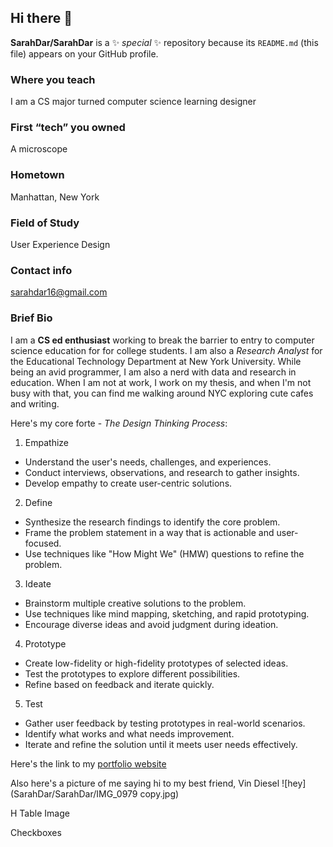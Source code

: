 ## Hi there 👋

**SarahDar/SarahDar** is a ✨ _special_ ✨ repository because its `README.md` (this file) appears on your GitHub profile.

### Where you teach 
I am a CS major turned computer science learning designer
### First “tech” you owned 
A microscope
### Hometown 
Manhattan, New York
### Field of Study 
User Experience Design
### Contact info 
sarahdar16@gmail.com
### Brief Bio
I am a **CS ed enthusiast** working to break the barrier to entry to computer science education for for college students. I am also a *Research Analyst* for the Educational Technology Department at New York University. While being an avid programmer, I am also a nerd with data and research in education. When I am not at work, I work on my thesis, and when I'm not busy with that, you can find me walking around NYC exploring cute cafes and writing.

Here's my core forte - *The Design Thinking Process*:
1. Empathize
* Understand the user's needs, challenges, and experiences.
* Conduct interviews, observations, and research to gather insights.
* Develop empathy to create user-centric solutions.
2. Define
* Synthesize the research findings to identify the core problem.
* Frame the problem statement in a way that is actionable and user-focused.
* Use techniques like "How Might We" (HMW) questions to refine the problem.
3. Ideate
* Brainstorm multiple creative solutions to the problem.
* Use techniques like mind mapping, sketching, and rapid prototyping.
* Encourage diverse ideas and avoid judgment during ideation.
4. Prototype
* Create low-fidelity or high-fidelity prototypes of selected ideas.
* Test the prototypes to explore different possibilities.
* Refine based on feedback and iterate quickly.
5. Test
* Gather user feedback by testing prototypes in real-world scenarios.
* Identify what works and what needs improvement.
* Iterate and refine the solution until it meets user needs effectively.

Here's the link to my [portfolio website](https://www.sarahdar.com/)

Also here's a picture of me saying hi to my best friend, Vin Diesel
![hey](SarahDar/SarahDar/IMG_0979 copy.jpg)

H
Table
Image

Checkboxes


